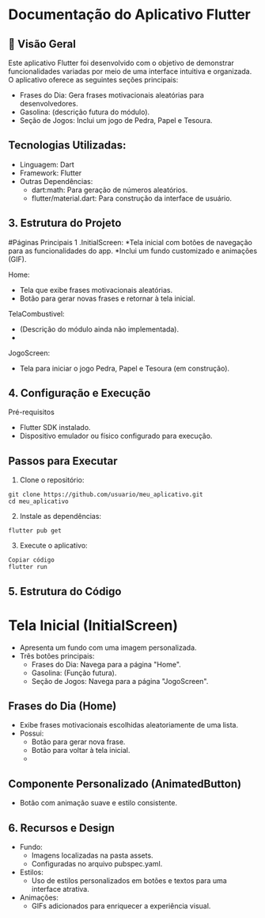 # Documentação do Aplicativo Flutter

## 🚀 Visão Geral
Este aplicativo Flutter foi desenvolvido com o objetivo de demonstrar funcionalidades variadas por meio de uma interface intuitiva e organizada. O aplicativo oferece as seguintes seções principais:

* Frases do Dia: Gera frases motivacionais aleatórias para desenvolvedores.
* Gasolina: (descrição futura do módulo).
* Seção de Jogos: Inclui um jogo de Pedra, Papel e Tesoura.

  
## Tecnologias Utilizadas:

* Linguagem: Dart
* Framework: Flutter
* Outras Dependências:
  * dart:math: Para geração de números aleatórios.
  * flutter/material.dart: Para construção da interface de usuário.
  
## 3. Estrutura do Projeto

#Páginas Principais
 1 .InitialScreen:
    *Tela inicial com botões de navegação para as funcionalidades do app.
    *Inclui um fundo customizado e animações (GIF).
    
Home:
   * Tela que exibe frases motivacionais aleatórias.
   * Botão para gerar novas frases e retornar à tela inicial.
     
TelaCombustivel:
   * (Descrição do módulo ainda não implementada).
   * 
JogoScreen:
   * Tela para iniciar o jogo Pedra, Papel e Tesoura (em construção).

     
## 4. Configuração e Execução

Pré-requisitos
  * Flutter SDK instalado.
  * Dispositivo emulador ou físico configurado para execução.
    
## Passos para Executar

1. Clone o repositório:
```
git clone https://github.com/usuario/meu_aplicativo.git
cd meu_aplicativo
```

2. Instale as dependências:
```
flutter pub get
```

3. Execute o aplicativo:

```
Copiar código
flutter run
```
## 5. Estrutura do Código
   
# Tela Inicial (InitialScreen)

 * Apresenta um fundo com uma imagem personalizada.
 * Três botões principais:
   * Frases do Dia: Navega para a página "Home".
   * Gasolina: (Função futura).
   * Seção de Jogos: Navega para a página "JogoScreen".
     
## Frases do Dia (Home)

 * Exibe frases motivacionais escolhidas aleatoriamente de uma lista.
 * Possui:
    * Botão para gerar nova frase.
    * Botão para voltar à tela inicial.
    * 
## Componente Personalizado (AnimatedButton)

  * Botão com animação suave e estilo consistente.

    
## 6. Recursos e Design

  * Fundo:
    * Imagens localizadas na pasta assets.
    * Configuradas no arquivo pubspec.yaml.
  * Estilos:
    * Uso de estilos personalizados em botões e textos para uma interface atrativa.
  * Animações:
    * GIFs adicionados para enriquecer a experiência visual.



